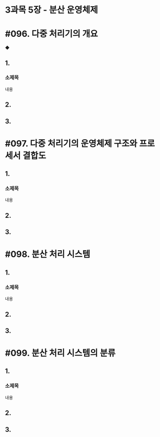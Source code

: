 # 3과목 5장 - 분산 운영체제

# #096. 다중 처리기의 개요

◆ 

## 1.

### 소제목

내용

## 2.

## 3.

# #097. 다중 처리기의 운영체제 구조와 프로세서 결합도

## 1.

### 소제목

내용

## 2.

## 3.

# #098. 분산 처리 시스템

## 1.

### 소제목

내용

## 2.

## 3.

# #099. 분산 처리 시스템의 분류

## 1.

### 소제목

내용

## 2.

## 3.